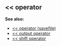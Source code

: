 ## \<\< operator
**See also:**
+   [\<\< operator (savefile)](/ref/savefile/operator/%3c%3c.md) 
+   [\<\< output operator](/ref/operator/%3c%3c/output.md) 
+   [\<\< shift operator](/ref/operator/%3c%3c/shift.md) 